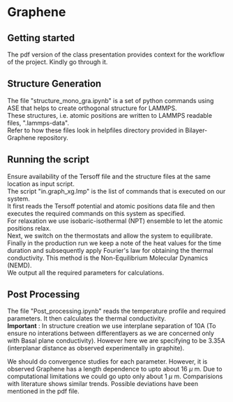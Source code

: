 # Graphene

## Getting started
The pdf version of the class presentation provides context for the workflow of the project.
Kindly go through it.<br>

## Structure Generation
The file "structure_mono_gra.ipynb" is a set of python commands using ASE that helps to create orthogonal structure for LAMMPS. <br>
These structures, i.e. atomic positions are written to LAMMPS readable files, ".lammps-data".<br>
Refer to how these files look in helpfiles directory provided in Bilayer-Graphene repository.<br>

## Running the script
Ensure availability of the Tersoff file and the structure files at the same location as input script.<br>
The script "in.graph_xg.lmp" is the list of commands that is executed on our system.<br> It first reads the  Tersoff potential and atomic positions data file and then executes the required commands on this system as specified. <br>
For relaxation we use isobaric-isothermal (NPT) ensemble to let the atomic positions relax.  <br>
Next, we switch on the thermostats and allow the system to equilibrate.<br>
Finally in the production run we keep a note of the heat values for the time duration and subsequently apply Fourier's law for obtaining the thermal conductivity. This method is the Non-Equilibrium Molecular Dynamics (NEMD).<br>
We output all the required parameters for calculations.

## Post Processing
The file "Post_processing.ipynb" reads the temperature profile and required parameters. It then calculates the thermal conductivity.<br>
**Important** : In structure creation we use interplane separation of 10A (To ensure no interations between differentlayers as we are concerned only with Basal plane conductivity). However here we are specifying to be 3.35A (interplanar distance as observed experimentally in graphite). 


We should do convergence studies for each parameter. However, it is observed Graphene has a length dependence to upto about 16 $\mu$ m. Due to computational limitations we could go upto only about 1 $\mu$ m. Comparisions with literature shows similar trends. Possible deviations have been mentioned in the pdf file. <br>
